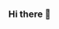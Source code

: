 ### Hi there 👋

<!--
**dagaca/dagaca** is a ✨ _special_ ✨ repository because its `README.md` (this file) appears on your GitHub profile.

Here are some ideas to get you started:

- 🔭 I’m currently working on ...
- 🌱 I’m currently learning ...
- 👯 I’m looking to collaborate on ...
- 🤔 I’m looking for help with ...
- 💬 Ask me about ...
- 📫 How to reach me: ...
- 😄 Pronouns: ...
- ⚡ Connect with me: [![Kaggle Badge]([https://img.shields.io/badge/-Github-000?style=quare&labelColor=000&logo=Github&logoColor=white&link=link](https://img.shields.io/badge/Kaggle-035a7d?style=for-the-badge&logo=kaggle&logoColor=white)https://img.shields.io/badge/Kaggle-035a7d?style=for-the-badge&logo=kaggle&logoColor=white)]([link](https://www.kaggle.com/dagaca)https://www.kaggle.com/dagaca) 
